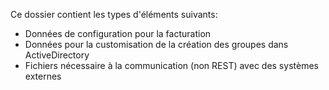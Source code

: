 Ce dossier contient les types d'éléments suivants: 
- Données de configuration pour la facturation
- Données pour la customisation de la création des groupes dans ActiveDirectory
- Fichiers nécessaire à la communication (non REST) avec des systèmes externes